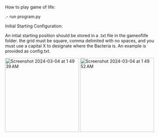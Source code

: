 How to play game of life:

.- run program.py

Initial Starting Configuration:

An intial starting position should be stored in a .txt file in the gameoflife folder.
the grid must be square, comma delimited with no spaces, and you must use a capital X to designate where the Bacteria is. An example is provided as config.txt.

<img width="242" alt="Screenshot 2024-03-04 at 1 49 39 AM" src="https://github.com/Willamette-University-SCIS/cs152-assignments-repo-ColeDeBois/assets/112717966/85d459ee-9896-4d93-a6f5-aa49ccc440c8">

<img width="242" alt="Screenshot 2024-03-04 at 1 49 52 AM" src="https://github.com/Willamette-University-SCIS/cs152-assignments-repo-ColeDeBois/assets/112717966/683e135b-f472-4aab-82fc-def6846c9d9a">


